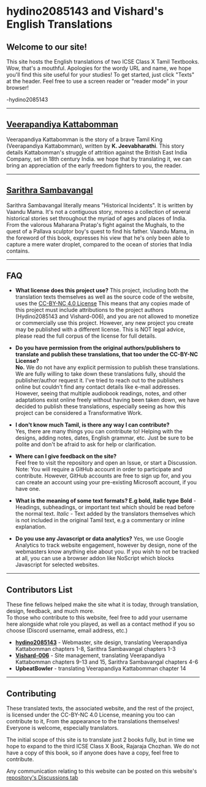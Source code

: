 # hydino2085143 and Vishard's English Translations

## Welcome to our site!

This site hosts the English translations of two ICSE Class X Tamil Textbooks. Wow, that's a mouthful. Apologies for the wordy URL and name, we hope you'll find this site useful for your studies! To get started, just click "Texts" at the header. Feel free to use a screen reader or "reader mode" in your browser!

\-hydino2085143

---
## [Veerapandiya Kattabomman](texts/veerapandiya-kattabomman)

Veerapandiya Kattabomman is the story of a brave Tamil King (Veerapandiya Kattabomman), written by **K. Jeevabharathi**. This story details Kattabomman's struggle of attrition against the British East India Company, set in 18th century India. we hope that by translating it, we can bring an appreciation of the early freedom fighters to you, the reader.

---

## [Sarithra Sambavangal](texts/sarithra-sambavangal)

Sarithra Sambavangal literally means "Historical Incidents". It is written by Vaandu Mama. It's not a contiguous story, moreso a collection of several historical stories set throughout the myriad of ages and places of India. From the valorous Maharana Pratap's fight against the Mughals, to the quest of a Pallava sculptor boy's quest to find his father. Vaandu Mama, in the foreword of this book, expresses his view that he's only been able to capture a mere water droplet, compared to the ocean of stories that India contains.

---

## FAQ
- **What license does this project use?**
  This project, including both the translation texts themselves as well as the source code of the website, uses the [CC-BY-NC 4.0 License](https://creativecommons.org/licenses/by-nc/4.0/) This means that any copies made of this project must include attributions to the project authors (Hydino2085143 and Vishard-006), and you are not allowed to monetize or commercially use this project. However, any new project you create may be published with a different license. This is NOT legal advice, please read the full corpus of the license for full details.

- **Do you have permission from the original authors/publishers to translate and publish these translations, that too under the CC-BY-NC License?**  
  **No.** We do not have any explicit permission to publish these translations. We are fully willing to take down these translations fully, should the publisher/author request it. I've tried to reach out to the publishers online but couldn't find any contact details like e-mail addresses. However, seeing that multiple audiobook readings, notes, and other adaptations exist online freely without having been taken down, we have decided to publish these translations, especially seeing as how this project can be considered a Transformative Work.

- **I don't know much Tamil, is there any way I can contribute?**  
  Yes, there are many things you can contribute to! Helping with the designs, adding notes, dates, English grammar, etc. Just be sure to be polite and don't be afraid to ask for help or clarification.
  
- **Where can I give feedback on the site?**  
  Feel free to visit the repository and open an Issue, or start a Discussion. Note: You will require a GitHub account in order to participate and contribute. However, GitHub accounts are free to sign up for, and you can create an account using your pre-existing Microsoft account, if you have one.

- **What is the meaning of some text formats? E.g bold, italic type**
  **Bold** - Headings, subheadings, or important text which should be read before the normal text.
  *Italic* - Text added by the translators themselves which is not included in the original Tamil text, e.g a commentary or inline explanation.
- **Do you use any Javascript or data analytics?**
  Yes, we use Google Analytics to track website engagement, however by design, none of the webmasters know anything else about you. If you wish to not be tracked at     all, you can use a browser addon like NoScript which blocks Javascript for selected websites. 

---

## Contributors List
These fine fellows helped make the site what it is today, through translation, design, feedback, and much more.  
To those who contribute to this website, feel free to add your username here alongside what role you played, as well as a contact method if you so choose (Discord username, email address, etc.)

 - **[hydino2085143](https://github.com/hydino2085143)** - Webmaster, site design, translating Veerapandiya Kattabomman chapters 1-8, Sarithra Sambavangal chapters 1-3
 - **[Vishard-006](https://github.com/Vishard-006)** - Site management, translating Veerapandiya Kattabomman chapters 9-13 and 15, Sarithra Sambavangal chapters 4-6
 - **UpbeatBowler** - translating Veerapandiya Kattabomman chapter 14

--- 

## Contributing
These translated texts, the associated website, and the rest of the project, is licensed under the CC-BY-NC 4.0 License, meaning you too can contribute to it, From the appearance to the translations themselves! Everyone is welcome, especially translators. 

The initial scope of this site is to translate just 2 books fully, but in time we hope to expand to the third ICSE Class X Book, Rajaraja Chozhan. We do not have a copy of this book, so if anyone does have a copy, feel free to contribute. 

Any communication relating to this website can be posted on this website's [repository's Discussions tab](https://github.com/hydino2085143/icse-tamil-translations/discussions)
